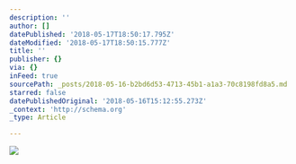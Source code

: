 ```yaml
---
description: ''
author: []
datePublished: '2018-05-17T18:50:17.795Z'
dateModified: '2018-05-17T18:50:15.777Z'
title: ''
publisher: {}
via: {}
inFeed: true
sourcePath: _posts/2018-05-16-b2bd6d53-4713-45b1-a1a3-70c8198fd8a5.md
starred: false
datePublishedOriginal: '2018-05-16T15:12:55.273Z'
_context: 'http://schema.org'
_type: Article

---
```

![](https://the-grid-user-content.s3-us-west-2.amazonaws.com/78e5c332-9e2d-4ef3-8613-1848672a570b.jpg)